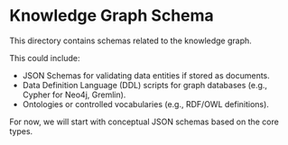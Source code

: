 # Knowledge Graph Schema

This directory contains schemas related to the knowledge graph.

This could include:
- JSON Schemas for validating data entities if stored as documents.
- Data Definition Language (DDL) scripts for graph databases (e.g., Cypher for Neo4j, Gremlin).
- Ontologies or controlled vocabularies (e.g., RDF/OWL definitions).

For now, we will start with conceptual JSON schemas based on the core types.
